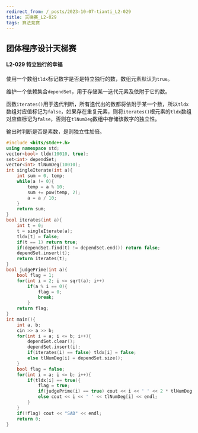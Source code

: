 ```yaml
---
redirect_from: /_posts/2023-10-07-tianti_L2-029
title: 天梯赛_L2-029
tags: 算法竞赛
---
```


## 团体程序设计天梯赛

#### L2-029 特立独行的幸福

使用一个数组`tldx`标记数字是否是特立独行的数，数组元素默认为`true`。

维护一个依赖集合`dependSet`，用于存储某一迭代元素及依附于它的数。

函数`iterates()`用于迭代判断，所有迭代出的数都将依附于某一个数，所以`tldx`数组对应值标记为`false`，如果存在重复元素，则将`iterates()`根元素的`tldx`数组对应值标记为`false`，否则在`tlNumDeg`数组中存储该数字的独立性。

输出时判断是否是素数，是则独立性加倍。

```cpp
#include <bits/stdc++.h>
using namespace std;
vector<bool> tldx(10010, true);
set<int> dependSet;
vector<int> tlNumDeg(10010);
int singleIterate(int a){
    int sum = 0, temp;
    while(a != 0){
        temp = a % 10;
        sum += pow(temp, 2);
        a = a / 10;
    }
    return sum;
}
bool iterates(int a){
    int t = 0;
    t = singleIterate(a);
    tldx[t] = false;
    if(t == 1) return true;
    if(dependSet.find(t) != dependSet.end()) return false;
    dependSet.insert(t);
    return iterates(t);
}
bool judgePrime(int a){
    bool flag = 1;
    for(int i = 2; i <= sqrt(a); i++)
        if(a % i == 0){
            flag = 0;
            break;
        }
    return flag;
}
int main(){
    int a, b;
    cin >> a >> b;
    for(int i = a; i <= b; i++){
        dependSet.clear();
        dependSet.insert(i);
        if(iterates(i) == false) tldx[i] = false;
        else tlNumDeg[i] = dependSet.size();
    }
    bool flag = false;
    for(int i = a; i <= b; i++){
        if(tldx[i] == true){
            flag = true;
            if(judgePrime(i) == true) cout << i << ' ' << 2 * tlNumDeg[i] << endl;
            else cout << i << ' ' << tlNumDeg[i] << endl;
        }
    }
    if(!flag) cout << "SAD" << endl;
    return 0;
}
```